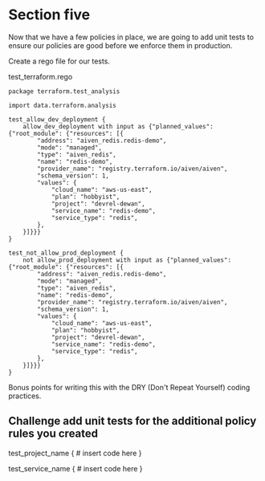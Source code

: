 # Section five 


Now that we have a few policies in place, we are going to add unit tests to ensure our policies are good before we enforce them in production.

Create a rego file for our tests. 

test_terraform.rego

```rego
package terraform.test_analysis

import data.terraform.analysis

test_allow_dev_deployment {
	allow_dev_deployment with input as {"planned_values": {"root_module": {"resources": [{
		"address": "aiven_redis.redis-demo",
		"mode": "managed",
		"type": "aiven_redis",
		"name": "redis-demo",
		"provider_name": "registry.terraform.io/aiven/aiven",
		"schema_version": 1,
		"values": {
			"cloud_name": "aws-us-east",
			"plan": "hobbyist",
			"project": "devrel-dewan",
			"service_name": "redis-demo",
			"service_type": "redis",
		},
	}]}}}
}

test_not_allow_prod_deployment {
	not allow_prod_deployment with input as {"planned_values": {"root_module": {"resources": [{
		"address": "aiven_redis.redis-demo",
		"mode": "managed",
		"type": "aiven_redis",
		"name": "redis-demo",
		"provider_name": "registry.terraform.io/aiven/aiven",
		"schema_version": 1,
		"values": {
			"cloud_name": "aws-us-east",
			"plan": "hobbyist",
			"project": "devrel-dewan",
			"service_name": "redis-demo",
			"service_type": "redis",
		},
	}]}}}
}

```
Bonus points for writing this with the DRY (Don't Repeat Yourself) coding practices.

## Challenge add unit tests for the additional policy rules you created

test_project_name {
    # insert code here
}

test_service_name {
    # insert code here
}
